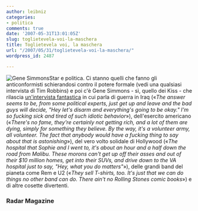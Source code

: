 ```yaml
---
author: leibniz
categories:
- politica
comments: true
date: '2007-05-31T13:01:05Z'
slug: toglietevela-voi-la-maschera
title: Toglietevela voi, la maschera
url: "/2007/05/31/toglietevela-voi-la-maschera/"
wordpress_id: 2487

---
```

![Gene Simmons](http://www.megomuseum.com/gallerymap/circles/kiss.gif)Star e politica. Ci stanno quelli che fanno gli anticonformisti schierandosi contro il potere formale (vedi una qualsiasi intervista di Tim Robbins) e poi c'è Gene Simmons - sì, quello dei Kiss - che rilascia [un'intervista fantastica](http://www.radaronline.com/features/2007/05/gene_simmons_interview_1.php) in cui parla di guerra in Iraq («_The answer seems to be, from some political experts, just get up and leave and the bad guys will decide, "Hey let's disarm and everything's going to be okay." I'm so fucking sick and tired of such idiotic behavior_»), dell'esercito americano («_There's no fame, they're certainly not getting rich, and a lot of them are dying, simply for something they believe. By the way, it's a volunteer army, all volunteer. The fact that anybody would have a fucking thing to say about that is astonishing_»), del vero volto solidale di Hollywood («_The hospital that Sophie and I went to, it's about an hour and a half down the road from Malibu. These morons can't get up off their asses and out of their $10 million homes, get into their SUVs, and drive down to the VA hospital just to say, "Hey, what you do matters"_»), delle grandi band del pianeta come Rem e U2 («_They sell T-shirts, too. It's just that we can do things no other band can do. There ain't no Rolling Stones comic books_») e di altre cosette divertenti.


### Radar Magazine
